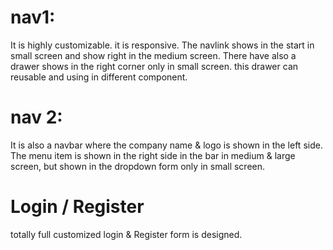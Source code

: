 # nav1: 
It is highly customizable. it is responsive. The navlink shows in the start in small screen and show right in the medium screen. There have also a drawer shows in the right corner only in small screen.
this drawer can reusable and using in different component.

# nav 2:
It is also a navbar where the company name & logo is shown in the left side. 
The menu item is shown in the right side in the bar in medium & large screen, but shown in the dropdown form only in small screen.

# Login / Register
totally full customized login & Register form is designed.